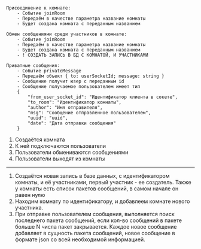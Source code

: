     Присоединение к комнате:
        - Событие joinRoom
        - Передаём в качестве параметра название комнаты
        - Будет создана комната с переданным названием

    Обмен сообщениями среди участников в комнате:
        - Событие joinRoom
        - Передаём в качестве параметра название комнаты
        - Будет создана комната с переданным названием
        - ! СОЗДАТЬ ЗАПИСЬ В БД С КОМНАТОЙ, И УЧАСТНИКАМИ

    Приватные сообщения:
        - Событие privateMessage
        - Передаём объект { to: userSocketId; message: string }
        - Сообщение получит юзер с переданным id
        - Сообщение получаемое пользователем имеет тип
        {
            "from_user_socket_id": "Идентификатор клиента в сокете",
            "to_room": "Идентификатор комнаты",
            "author": "Имя отправителя",
            "msg": "Сообщение отправленное пользователем",
            "uuid": "uuid",
            "date": "Дата отправки сообщения"
        }



1) Создаётся комната
2) К ней подключаются пользователи
3) Пользователи обмениваются сообщениями
4) Пользователи выходят из комнаты
------
1) Создаётся новая запись в базе данных, с идентификатором комнаты, и её участниками, первый участник - ее создатель. Также у комнаты есть список пакетов сообщений, в самом начале он равен нулю
2) Находим комнату по идентификатору, и добавлеем комнате нового участника.
3) При отправке пользователем сообщения, выполняется поиск последнего пакета сообщений, если кол-во сообщений в пакете больше N числа пакет закрывается. Каждое новое сообщение добавляет в сущность пакета сообщений, новое сообщение в формате json со всей необходимой информацией. 


